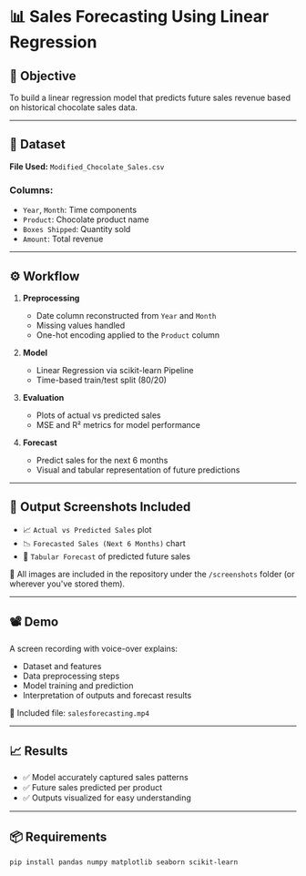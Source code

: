 # 📊 Sales Forecasting Using Linear Regression

## 🧠 Objective
To build a linear regression model that predicts future sales revenue based on historical chocolate sales data.

---

## 📁 Dataset
**File Used:** `Modified_Chocolate_Sales.csv`

### Columns:
- `Year`, `Month`: Time components
- `Product`: Chocolate product name
- `Boxes Shipped`: Quantity sold
- `Amount`: Total revenue

---

## ⚙️ Workflow

1. **Preprocessing**
   - Date column reconstructed from `Year` and `Month`
   - Missing values handled
   - One-hot encoding applied to the `Product` column

2. **Model**
   - Linear Regression via scikit-learn Pipeline
   - Time-based train/test split (80/20)

3. **Evaluation**
   - Plots of actual vs predicted sales
   - MSE and R² metrics for model performance

4. **Forecast**
   - Predict sales for the next 6 months
   - Visual and tabular representation of future predictions

---

## 📸 Output Screenshots Included

- 📈 `Actual vs Predicted Sales` plot  
- 📉 `Forecasted Sales (Next 6 Months)` chart  
- 🧾 `Tabular Forecast` of predicted future sales  

📂 All images are included in the repository under the `/screenshots` folder (or wherever you've stored them).

---

## 📽️ Demo
A screen recording with voice-over explains:
- Dataset and features
- Data preprocessing steps
- Model training and prediction
- Interpretation of outputs and forecast results

🎥 Included file: `salesforecasting.mp4`

---

## 📈 Results

- ✅ Model accurately captured sales patterns
- ✅ Future sales predicted per product
- ✅ Outputs visualized for easy understanding

---

## 📦 Requirements

```bash
pip install pandas numpy matplotlib seaborn scikit-learn
